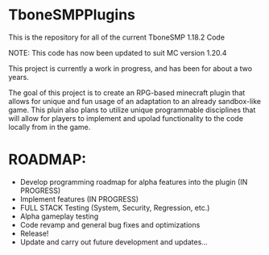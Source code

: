# TboneSMPPlugins
This is the repository for all of the current TboneSMP 1.18.2 Code

NOTE: This code has now been updated to suit MC version 1.20.4

This project is currently a work in progress, and has been for about a two years.

The goal of this project is to create an RPG-based minecraft plugin that allows for unique and fun usage of an adaptation to an already sandbox-like game. This pluin also plans to utilize unique programmable
disciplines that will allow for players to implement and upolad functionality to the code locally from in the game.

# ROADMAP:
- Develop programming roadmap for alpha features into the plugin (IN PROGRESS)
- Implement features (IN PROGRESS)
- FULL STACK Testing (System, Security, Regression, etc.)
- Alpha gameplay testing
- Code revamp and general bug fixes and optimizations
- Release!
- Update and carry out future development and updates...
